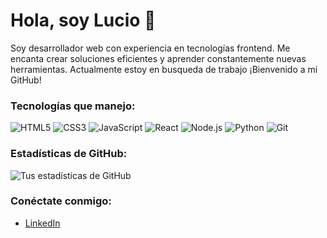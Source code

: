 # Hola, soy Lucio 👋

Soy desarrollador web con experiencia en tecnologías frontend. Me encanta crear soluciones eficientes y aprender constantemente nuevas herramientas. Actualmente estoy en busqueda de trabajo
¡Bienvenido a mi GitHub!

### Tecnologías que manejo:
<p align="left">
  <img src="https://img.shields.io/badge/HTML5-E34F26?style=for-the-badge&logo=html5&logoColor=white" alt="HTML5">
  <img src="https://img.shields.io/badge/CSS3-1572B6?style=for-the-badge&logo=css3&logoColor=white" alt="CSS3">
  <img src="https://img.shields.io/badge/JavaScript-F7DF1E?style=for-the-badge&logo=javascript&logoColor=black" alt="JavaScript">
  <img src="https://img.shields.io/badge/React-61DAFB?style=for-the-badge&logo=react&logoColor=black" alt="React">
  <img src="https://img.shields.io/badge/Node.js-339933?style=for-the-badge&logo=nodedotjs&logoColor=white" alt="Node.js">
  <img src="https://img.shields.io/badge/Python-3776AB?style=for-the-badge&logo=python&logoColor=white" alt="Python">
  <img src="https://img.shields.io/badge/Git-F05032?style=for-the-badge&logo=git&logoColor=white" alt="Git">
</p>


### Estadísticas de GitHub:
![Tus estadísticas de GitHub](https://github-readme-stats.vercel.app/api?username=juan123&show_icons=true&theme=radical)

### Conéctate conmigo:
- [LinkedIn](https://linkedin.com/in/juan123)
